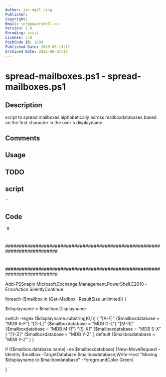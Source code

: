 ```yaml
---
Author: jan egil ring
Publisher: 
Copyright: 
Email: jer@powershell.no
Version: 1.0
Encoding: ascii
License: cc0
PoshCode ID: 1839
Published Date: 2010-05-13t17
Archived Date: 2016-06-01t12
---
```


# spread-mailboxes.ps1 - spread-mailboxes.ps1

## Description

script to spread mailboxes alphabetically across mailboxdatabases based on the first character in the user`s displayname.

## Comments



## Usage



## TODO



## script

``

## Code

`#
 #
 ###########################################################################
 #
 #
 #
 #
 #
 #
 ###########################################################################
 
 Add-PSSnapin Microsoft.Exchange.Management.PowerShell.E2010 -ErrorAction SilentlyContinue
 
 
 foreach ($mailbox in (Get-Mailbox -ResultSize unlimited)) {
 
 $displayname = $mailbox.Displayname
 
 switch -regex ($displayname.substring(0,1)) 
     { 
        "[A-F]" {$mailboxdatabase = "MDB A-F"} 
        "[G-L]" {$mailboxdatabase = "MDB G-L"} 
        "[M-R]" {$mailboxdatabase = "MDB M-R"} 
        "[S-X]" {$mailboxdatabase = "MDB S-X" } 
        "[Y-Z]" {$mailboxdatabase = "MDB Y-Z" } 
         default {$mailboxdatabase = "MDB Y-Z" }
     }
  
 if (($mailbox.database.name) -ne $mailboxdatabase) {New-MoveRequest -Identity $mailbox -TargetDatabase $mailboxdatabase;Write-Host "Moving $displayname to $mailboxdatabase" -ForegroundColor Green}
  
 }
`

